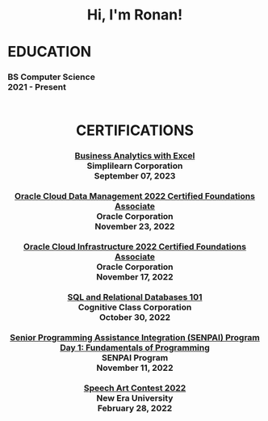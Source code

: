 <h1 align="center">Hi, I'm Ronan!</h1>

<h1 align="left">EDUCATION</h1>
<h3 align="left">BS Computer Science <br>
2021 - Present <br><br></h3>

<h1 align="center">CERTIFICATIONS</h1>
<h3 align="center"><a href="https://simpli-web.app.link/e/UUKRnUJuTCb">Business Analytics with Excel</a> <br>
                   Simplilearn Corporation <br>
                   September 07, 2023 <br><br>
                   <a href="https://catalog-education.oracle.com/pls/certview/sharebadge?id=15B6F31926F45DBBA29289A2A9E2740BE82434415143F2B9675A121246BB0D3D">Oracle Cloud Data Management 2022 Certified Foundations Associate</a> <br>
                   Oracle Corporation <br>
                   November 23, 2022 <br><br>
                   <a href="https://catalog-education.oracle.com/pls/certview/sharebadge?id=AFA40E99E37014EFE77A6107207D7376F3AD1C3704A83909FEB718E9A068098B">Oracle Cloud Infrastructure 2022 Certified Foundations Associate</a> <br>
                   Oracle Corporation <br>
                   November 17, 2022 <br><br>
                   <a href="https://courses.cognitiveclass.ai/certificates/d9c2e62615c54fb4bf214e0e3fb5b224">SQL and Relational Databases 101</a> <br>
                   Cognitive Class Corporation <br>
                   October 30, 2022 <br><br>
                   <a href="https://drive.google.com/file/d/143Kh1zXKKA2ePwjsycsyCFR0FDyudJec/view?usp=share_link">Senior Programming Assistance Integration (SENPAI) Program Day 1: Fundamentals of Programming</a><br>
                   SENPAI Program <br>
                   November 11, 2022 <br><br>
                   <a href="https://drive.google.com/file/d/1lyDAz6yXTpJb0tlGfnj47yELayLsZ4EM/view?usp=share_link">Speech Art Contest 2022</a><br>
                   New Era University <br>
                   February 28, 2022 <br><br>
                   </h3>


